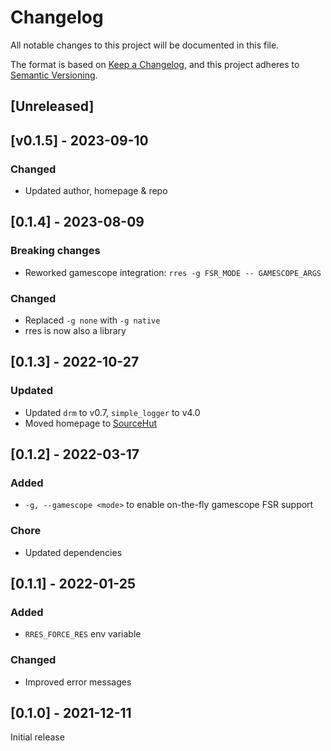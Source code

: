 # Changelog
All notable changes to this project will be documented in this file.

The format is based on [Keep a Changelog](https://keepachangelog.com/en/1.0.0/),
and this project adheres to [Semantic Versioning](https://semver.org/spec/v2.0.0.html).

## [Unreleased]

## [v0.1.5] - 2023-09-10

### Changed

* Updated author, homepage & repo

## [0.1.4] - 2023-08-09

### Breaking changes

* Reworked gamescope integration: `rres -g FSR_MODE -- GAMESCOPE_ARGS`

### Changed

* Replaced `-g none` with `-g native`
* rres is now also a library

## [0.1.3] - 2022-10-27

### Updated

* Updated `drm` to v0.7, `simple_logger` to v4.0
* Moved homepage to [SourceHut](https://sr.ht/~f9/rres)

## [0.1.2] - 2022-03-17

### Added

* `-g, --gamescope <mode>` to enable on-the-fly gamescope FSR support

### Chore

* Updated dependencies

## [0.1.1] - 2022-01-25

### Added

* `RRES_FORCE_RES` env variable

### Changed

* Improved error messages

## [0.1.0] - 2021-12-11

Initial release
